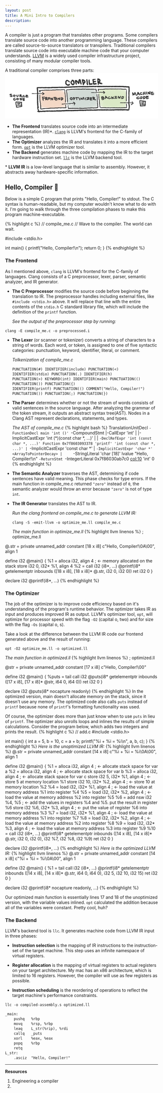 ```yaml
---
layout: post
title: A Mini Intro to Compilers
description:
---
```


A compiler is just a program that translates other programs. Some compilers translate source code into another programming language. These compilers are called source-to-source translators or transpilers. Traditional compilers translate source code into executable machine code that your computer understands. [LLVM](http://llvm.org/) is a widely used compiler infrastructure project, consisting of many modular compiler tools.

A traditional compiler comprises three parts:
<img src="/img/compiler1.jpg"/>
- **The Frontend** translates source code into an intermediate representation (IR)\*. [`clang`](http://clang.llvm.org/) is LLVM's frontend for the C-family of languages.
- **The Optimizer** analyzes the IR and translates it into a more efficient form. [`opt`](http://llvm.org/docs/CommandGuide/opt.html) is the LLVM optimizer tool.
- **The Backend** generates machine code by mapping the IR to the target hardware instruction set. [`llc`](http://llvm.org/docs/CommandGuide/llc.html) is the LLVM backend tool.

\* **LLVM IR** is a low-level language that is similar to assembly. However, it abstracts away hardware-specific information.

## Hello, Compiler 👋
Below is a simple C program that prints "Hello, Compiler!" to stdout. The C syntax is human-readable, but my computer wouldn't know what to do with it. I'm going to walk through the three compilation phases to make this program machine-executable.
<!-- (You can imagine the program waving to the compiler as it moves through the compilation process.) -->

{% highlight c %}
// compile_me.c
// Wave to the compiler. The world can wait.

#include <stdio.h>

int main() {
  printf("Hello, Compiler!\n");
  return 0;
}
{% endhighlight %}

### The Frontend
As I mentioned above, `clang` is LLVM's frontend for the C-family of languages. Clang consists of a C preprocessor, lexer, parser, semantic analyzer, and IR generator.
- **The C Preprocessor** modifies the source code before beginning the translation to IR. The preprocessor handles including external files, like `#include <stdio.h>` above. It will replace that line with the entire contents of the `stdio.h` C standard library file, which will include the definition of the `printf` function.

  *See the output of the preprocessor step by running:*
```
clang -E compile_me.c -o preprocessed.i
```
- **The Lexer** (or scanner or tokenizer) converts a string of characters to a string of words. Each word, or token, is assigned to one of five syntactic categories: punctuation, keyword, identifier, literal, or comment.

  *Tolkenization of compile_me.c*
  ```
  PUNCTUATION(#) IDENTIFIER(include) PUNCTUATION(<)
  IDENTIFIER(stdio) PUNCTUATION(.) IDENTIFIER(h)
  PUNCTUATION(>) KEYWORD(int) IDENTIFIER(main) PUNCTUATION(() PUNCTUATION()) PUNCTUATION({)
  IDENTIFIER(printf) PUNCTUATION(() COMMENT("Hello, Compiler!")
  PUNCTUATION()) PUNCTUATION(;) PUNCTUATION(})
  ```
- **The Parser** determines whether or not the stream of words consists of valid sentences in the source language. After analyzing the grammar of the token stream, it outputs an abstract syntax tree(AST). Nodes in a Clang AST represent declarations, statements, and types.

  *The AST of compile_me.c*
  {% highlight bash %}
  TranslationUnitDecl
  `-FunctionDecl main 'int ()'
    `-CompoundStmt
      |-CallExpr 'int'
      | |-ImplicitCastExpr 'int (\*)(const char \*, ...)' <FunctionToPointerDecay>
      | | `-DeclRefExpr 'int (const char *, ...)' Function 0x7f8603093378 'printf' 'int (const char *, ...)'
      | `-ImplicitCastExpr 'const char \*' <BitCast>
      |   `-ImplicitCastExpr 'char *' <ArrayToPointerDecay>
      |     `-StringLiteral 'char [18]' lvalue "Hello, Compiler!\n"
      `-ReturnStmt
        `-IntegerLiteral 0x7f86030ab7c0 <col:10> 'int' 0
  {% endhighlight %}

- **The Semantic Analyzer** traverses the AST, determining if code sentences have valid meaning. This phase checks for type errors. If the main function in compile_me.c returned `"zero"` instead of `0`, the semantic analyzer would throw an error because `"zero"` is not of type `int`.

- **The IR Generator** translates the AST to IR.

  *Run the clang frontend on compile_me.c to generate LLVM IR:*
  ```
  clang -S -emit-llvm -o optimize_me.ll compile_me.c
  ```
  *The main function in optimize_me.ll*
  {% highlight llvm linenos %}
; optimize_me.ll

@.str = private unnamed_addr constant [18 x i8] c"Hello, Compiler!\0A\00", align 1

define i32 @main() {
  %1 = alloca i32, align 4 ; <- memory allocated on the stack
  store i32 0, i32* %1, align 4
  %2 = call i32 (i8*, ...) @printf(i8* getelementptr inbounds ([18 x i8], [18 x i8]* @.str, i32 0, i32 0))
  ret i32 0
}

declare i32 @printf(i8*, ...)
{% endhighlight %}

### The Optimizer
The job of the optimizer is to improve code efficiency based on it's understanding of the program's runtime behavior. The optimizer takes IR as input and produces improved IR as output. LLVM's optimizer tool, `opt`, will optimize for processor speed with the flag `-O2` (capital o, two) and for size with the flag `-Os` (capital o, s).

Take a look at the difference between the LLVM IR code our frontend generated above and the result of running:
```
opt -O2 optimize_me.ll -o optimized.ll
```
*The main function in optimized.ll*
{% highlight llvm linenos %}
; optimized.ll

@str = private unnamed_addr constant [17 x i8] c"Hello, Compiler!\00"

define i32 @main() {
  %puts = tail call i32 @puts(i8* getelementptr inbounds ([17 x i8], [17 x i8]* @str, i64 0, i64 0))
  ret i32 0
}

declare i32 @puts(i8* nocapture readonly)
{% endhighlight %}
In the optimized version, main doesn't allocate memory on the stack, since it doesn't use any memory. The optimized code also calls `puts` instead of `printf` because none of `printf`'s formatting functionality was used.

Of course, the optimizer does more than just know when to use `puts` in lieu of `printf`. The optimizer also unrolls loops and inlines the results of simple calculations. Consider the program below, which adds two integers and prints the result.
{% highlight c %}
// add.c
#include <stdio.h>

int main() {
  int a = 5, b = 10, c = a + b;
  printf("%i + %i = %i\n", a, b, c);
}
{% endhighlight %}
*Here is the unoptimized LLVM IR:*
{% highlight llvm linenos %}
@.str = private unnamed_addr constant [14 x i8] c"%i + %i = %i\0A\00", align 1

define i32 @main() {
  %1 = alloca i32, align 4 ; <- allocate stack space for var a
  %2 = alloca i32, align 4 ; <- allocate stack space for var b
  %3 = alloca i32, align 4 ; <- allocate stack space for var c
  store i32 5, i32* %1, align 4  ; <- store 5 at memory location %1
  store i32 10, i32* %2, align 4 ; <- store 10 at memory location %2
  %4 = load i32, i32* %1, align 4 ; <- load the value at memory address %1 into register %4
  %5 = load i32, i32* %2, align 4 ; <- load the value at memory address %2 into register %5
  %6 = add nsw i32 %4, %5 ; <- add the values in registers %4 and %5. put the result in register %6
  store i32 %6, i32* %3, align 4 ; <- put the value of register %6 into memory address %3
  %7 = load i32, i32* %1, align 4 ; <- load the value at memory address %1 into register %7
  %8 = load i32, i32* %2, align 4 ; <- load the value at memory address %2 into register %8
  %9 = load i32, i32* %3, align 4 ; <- load the value at memory address %3 into register %9
  %10 = call i32 (i8*, ...) @printf(i8* getelementptr inbounds ([14 x i8], [14 x i8]* @.str, i32 0, i32 0), i32 %7, i32 %8, i32 %9)
  ret i32 0
}

declare i32 @printf(i8*, ...)
{% endhighlight %}
*Here is the optimized LLVM IR:*
{% highlight llvm linenos %}
@.str = private unnamed_addr constant [14 x i8] c"%i + %i = %i\0A\00", align 1

define i32 @main() {
  %1 = tail call i32 (i8*, ...) @printf(i8* getelementptr inbounds ([14 x i8], [14 x i8]* @.str, i64 0, i64 0), i32 5, i32 10, i32 15)
  ret i32 0
}

declare i32 @printf(i8* nocapture readonly, ...)
{% endhighlight %}

Our optimized main function is essentially lines 17 and 18 of the unoptimized version, with the variable values inlined. `opt` calculated the addition because all of the variables were constant. Pretty cool, huh?

### The Backend
LLVM's backend tool is `llc`. It generates machine code from LLVM IR input in three phases:

- **Instruction selection** is the mapping of IR instructions to the instruction-set of the target machine. This step uses an infinite namespace of virtual registers.

- **Register allocation** is the mapping of virtual registers to actual registers on your target architecture. My mac has an x86 architecture, which is limited to 16 registers. However, the compiler will use as few registers as possible.

- **Instruction scheduling** is the reordering of operations to reflect the target machine's performance constraints.

```
llc -o compiled-assembly.s optimized.ll
```
```
_main:
	pushq	%rbp
	movq	%rsp, %rbp
	leaq	L_str(%rip), %rdi
	callq	_puts
	xorl	%eax, %eax
	popq	%rbp
	retq
L_str:
	.asciz	"Hello, Compiler!"
```
___
**Resources**
1. Engineering a compiler
2.
<!-- ### Source file, Object file -->

<!-- another neat idea for compiler blog post: manually walk through the compilation of a single program
C preprocessor, then C -> IR, IR optimization, then IR -> assembly
all of these have separate tools/steps you could show
also assembly -> object file -> executable -->
